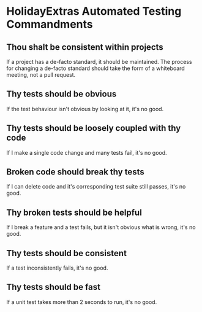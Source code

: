 # HolidayExtras Automated Testing Commandments

## Thou shalt be consistent within projects
If a project has a de-facto standard, it should be maintained. The process for changing a de-facto standard should take the form of a whiteboard meeting, not a pull request.

## Thy tests should be obvious
If the test behaviour isn't obvious by looking at it, it's no good.

## Thy tests should be loosely coupled with thy code
If I make a single code change and many tests fail, it's no good.

## Broken code should break thy tests
If I can delete code and it's corresponding test suite still passes, it's no good.

## Thy broken tests should be helpful
If I break a feature and a test fails, but it isn't obvious what is wrong, it's no good.

## Thy tests should be consistent
If a test inconsistently fails, it's no good.

## Thy tests should be fast
If a unit test takes more than 2 seconds to run, it's no good.
